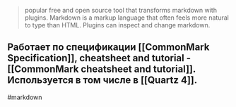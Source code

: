 >popular free and open source tool that transforms markdown with plugins. Markdown is a markup language that often feels more natural to type than HTML. Plugins can inspect and change markdown.

Работает по спецификации [[CommonMark Specification]], cheatsheet and tutorial - [[CommonMark cheatsheet and tutorial]]. Используется в том числе в [[Quartz 4]].
-
#markdown